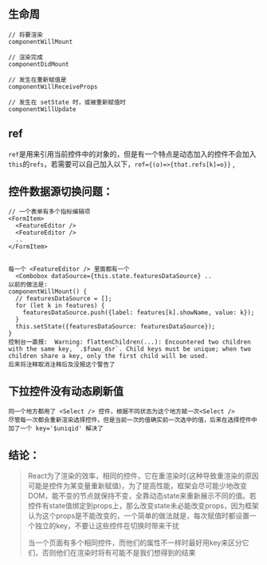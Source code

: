 ## 生命周

```
// 将要渲染
componentWillMount    

// 渲染完成
componentDidMount

// 发生在重新赋值是
componentWillReceiveProps

// 发生在 setState 时，或被重新赋值时
componentWillUpdate
```

## ref

`ref`是用来引用当前控件中的对象的，但是有一个特点是动态加入的控件不会加入`this`的`refs`，若需要可以自己加入以下，`ref={(o)=>{that.refs[k]=o}}` ,

## 控件数据源切换问题：

    // 一个表单有多个指标编辑项  
    <FormItem>
      <FeatureEditor />
      <FeatureEditor />
      ..
    </FormItem>


    每一个 <FeatureEditor /> 里面都有一个
      <Combobox dataSource={this.state.featuresDataSource} ..
    以前的做法是:
    componentWillMount() {
      // featuresDataSource = [];
      for (let k in features) {    
        featuresDataSource.push({label: features[k].showName, value: k});
      }
      this.setState({featuresDataSource: featuresDataSource});
    }
    控制台一直报:  Warning: flattenChildren(...): Encountered two children with the same key, `.$fuwu_dsr`. Child keys must be unique; when two children share a key, only the first child will be used.
    后来将注释取消注释后及没报这个警告了

## 下拉控件没有动态刷新值

```
同一个地方都用了 <Select /> 控件，根据不同状态为这个地方赋一次<Select />
尽管每一次都会重新渲染选择控件，但是当前一次的值确实前一次选中的值，后来在选择控件中加了一个 key='$uniqid' 解决了
```

## 结论：

> React为了渲染的效率，相同的控件，它在重渲染时\(这种导致重渲染的原因可能是控件为某变量重新赋值\)，为了提高性能，框架会尽可能少地改变DOM，能不变的节点就保持不变，全靠动态state来重新展示不同的值。若控件有state值绑定到props上，那么改变state未必能改变props，因为框架认为这个props是不能改变的，一个简单的做法就是，每次赋值时都设置一个独立的key，不要让这些控件在切换时带来干扰
>
> 当一个页面有多个相同控件，而他们的属性不一样时最好用key来区分它们，否则他们在渲染时将有可能不是我们想得到的结果



